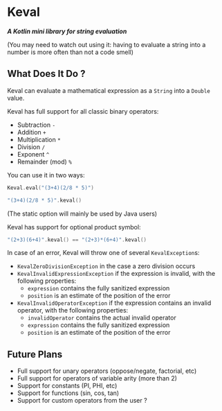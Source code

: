 # Keval

***A Kotlin mini library for string evaluation***

(You may need to watch out using it:
having to evaluate a string into a number is more often than not a code smell)

## What Does It Do ?

Keval can evaluate a mathematical expression as a `String` into a `Double` value.

Keval has full support for all classic binary operators:

- Subtraction `-`
- Addition `+`
- Multiplication `*`
- Division `/`
- Exponent `^`
- Remainder (mod) `%`

You can use it in two ways:

```Kotlin
Keval.eval("(3+4)(2/8 * 5)")

"(3+4)(2/8 * 5)".keval()
```

(The static option will mainly be used by Java users)

Keval has support for optional product symbol:

```Kotlin
"(2+3)(6+4)".keval() == "(2+3)*(6+4)".keval()
```

In case of an error, Keval will throw one of several `KevalException`s:

- `KevalZeroDivisionException` in the case a zero division occurs
- `KevalInvalidExpressionException` if the expression is invalid, with the following properties:
    - `expression` contains the fully sanitized expression
    - `position` is an estimate of the position of the error
- `KevalInvalidOperatorException` if the expression contains an invalid operator, with the following properties:
    - `invalidOperator` contains the actual invalid operator
    - `expression` contains the fully sanitized expression
    - `position` is an estimate of the position of the error

## Future Plans

- Full support for unary operators (oppose/negate, factorial, etc)
- Full support for operators of variable arity (more than 2)
- Support for constants (PI, PHI, etc)
- Support for functions (sin, cos, tan)
- Support for custom operators from the user ?